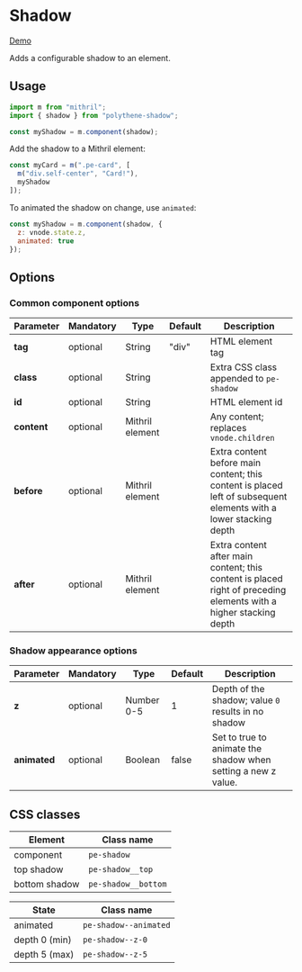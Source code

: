 # Shadow

<a class="btn-demo" href="http://arthurclemens.github.io/Polythene-examples/index.html#/shadow">Demo</a>

Adds a configurable shadow to an element.


## Usage

~~~javascript
import m from "mithril";
import { shadow } from "polythene-shadow";

const myShadow = m.component(shadow);
~~~

Add the shadow to a Mithril element:

~~~javascript
const myCard = m(".pe-card", [
  m("div.self-center", "Card!"),
  myShadow
]);
~~~

To animated the shadow on change, use `animated`:

~~~javascript
const myShadow = m.component(shadow, {
  z: vnode.state.z,
  animated: true
});
~~~

## Options

### Common component options

| **Parameter** |  **Mandatory** | **Type** | **Default** | **Description** |
| ------------- | -------------- | -------- | ----------- | --------------- |
| **tag** | optional | String | "div" | HTML element tag |
| **class** | optional | String |  | Extra CSS class appended to `pe-shadow` |
| **id** | optional | String | | HTML element id |
| **content**   | optional | Mithril element |  | Any content; replaces `vnode.children`  |
| **before**    | optional | Mithril element | | Extra content before main content; this content is placed left of subsequent elements with a lower stacking depth |
| **after**     | optional | Mithril element | | Extra content after main content; this content is placed right of preceding elements with a higher stacking depth |

### Shadow appearance options

| **Parameter** |  **Mandatory** | **Type** | **Default** | **Description** |
| ------------- | -------------- | -------- | ----------- | --------------- |
| **z** | optional | Number 0-5 | 1 | Depth of the shadow; value `0` results in no shadow |
| **animated** | optional | Boolean | false | Set to true to animate the shadow when setting a new z value. |


## CSS classes

| **Element** |  **Class name** |
| ----------- | --------------- |
| component   | `pe-shadow` |
| top shadow   | `pe-shadow__top` |
| bottom shadow   | `pe-shadow__bottom` |

| **State**     |  **Class name** |
| ------------- | --------------- |
| animated      | `pe-shadow--animated` |
| depth 0 (min) | `pe-shadow--z-0` |
| depth 5 (max) | `pe-shadow--z-5` |


